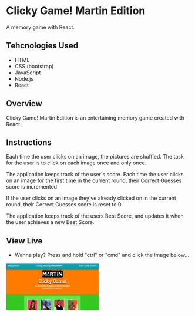 # Clicky Game! Martin Edition

A memory game with React.

## Tehcnologies Used

- HTML
- CSS (bootstrap)
- JavaScript
- Node.js
- React

## Overview

Clicky Game! Martin Edition is an entertaining memory game created with React.

## Instructions

Each time the user clicks on an image, the pictures are shuffled. The task for the user is to click on each image once and only once.

The application keeps track of the user's score. Each time the user clicks on an image for the first time in the current round, their Correct Guesses score is incremented

If the user clicks on an image they've already clicked on in the current round, their Correct Guesses score is reset to 0.

The application keeps track of the users Best Score, and updates it when the user achieves a new Best Score.

## View Live

- Wanna play? Press and hold "ctrl" or "cmd" and click the image below...

<a href="https://clicky-game-martin-edition.herokuapp.com/" target="_blank"><img src="https://github.com/Manuel-Padilla/clicky_game/blob/master/public/snapshot.png" alt="Clicky Game! Martin Edition" style="width: 50%; height: 50%;"></a>
